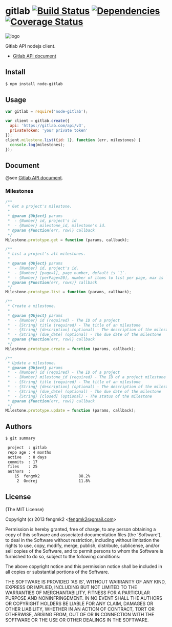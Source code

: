 gitlab [![Build Status](https://secure.travis-ci.org/fengmk2/gitlab.png)](http://travis-ci.org/fengmk2/gitlab) 
[![Dependencies](http://david-dm.org/fengmk2/gitlab.png)](http://david-dm.org/fengmk2/gitlab) 
[![Coverage Status](https://coveralls.io/repos/fengmk2/gitlab/badge.png)](https://coveralls.io/r/fengmk2/gitlab)
=======

![logo](https://raw.github.com/fengmk2/gitlab/master/logo.png)

Gitlab API nodejs client.

* [Gitlab API document](https://github.com/gitlabhq/gitlabhq/tree/master/doc/api)

## Install

```bash
$ npm install node-gitlab
```

## Usage

```js
var gitlab = require('node-gitlab');

var client = gitlab.create({
  api: 'https://gitlab.com/api/v3',
  privateToken: 'your private token'
});
client.milestone.list({id: 1}, function (err, milestones) {
  console.log(milestones);
});
```

## Document

@see [Gitlab API document](https://github.com/gitlabhq/gitlabhq/tree/master/doc/api).

### Milestones

```js
/**
 * Get a project's milestone.
 * 
 * @param {Object} params
 *  - {Number} id, project's id
 *  - {Number} milestone_id, milestone's id.
 * @param {Function(err, row)} callback
 */
Milestone.prototype.get = function (params, callback);

/**
 * List a project's all milestones.
 * 
 * @param {Object} params
 *  - {Number} id, project's id.
 *  - {Number} [page=1], page number, default is `1`.
 *  - {Number} [perPage=20], number of items to list per page, max is `100`.
 * @param {Function(err, rows)} callback
 */
Milestone.prototype.list = function (params, callback);

/**
 * Create a milestone.
 * 
 * @param {Object} params
 *  - {Number} id (required) - The ID of a project
 *  - {String} title (required) - The title of an milestone
 *  - {String} [description] (optional) - The description of the milestone
 *  - {String} [due_date] (optional) - The due date of the milestone
 * @param {Function(err, row)} callback
 */
Milestone.prototype.create = function (params, callback);

/**
 * Update a milestone.
 * @param {Object} params
 *  - {Number} id (required) - The ID of a project
 *  - {Number} milestone_id (required) - The ID of a project milestone
 *  - {String} title (required) - The title of an milestone
 *  - {String} [description] (optional) - The description of the milestone
 *  - {String} [due_date] (optional) - The due date of the milestone
 *  - {String} [closed] (optional) - The status of the milestone
 * @param {Function(err, row)} callback
 */
Milestone.prototype.update = function (params, callback);
```

## Authors

```bash
$ git summary 

 project  : gitlab
 repo age : 4 months
 active   : 8 days
 commits  : 17
 files    : 25
 authors  : 
    15  fengmk2                 88.2%
     2  Ondrej                  11.8%
```

## License 

(The MIT License)

Copyright (c) 2013 fengmk2 &lt;fengmk2@gmail.com&gt;

Permission is hereby granted, free of charge, to any person obtaining
a copy of this software and associated documentation files (the
'Software'), to deal in the Software without restriction, including
without limitation the rights to use, copy, modify, merge, publish,
distribute, sublicense, and/or sell copies of the Software, and to
permit persons to whom the Software is furnished to do so, subject to
the following conditions:

The above copyright notice and this permission notice shall be
included in all copies or substantial portions of the Software.

THE SOFTWARE IS PROVIDED 'AS IS', WITHOUT WARRANTY OF ANY KIND,
EXPRESS OR IMPLIED, INCLUDING BUT NOT LIMITED TO THE WARRANTIES OF
MERCHANTABILITY, FITNESS FOR A PARTICULAR PURPOSE AND NONINFRINGEMENT.
IN NO EVENT SHALL THE AUTHORS OR COPYRIGHT HOLDERS BE LIABLE FOR ANY
CLAIM, DAMAGES OR OTHER LIABILITY, WHETHER IN AN ACTION OF CONTRACT,
TORT OR OTHERWISE, ARISING FROM, OUT OF OR IN CONNECTION WITH THE
SOFTWARE OR THE USE OR OTHER DEALINGS IN THE SOFTWARE.
